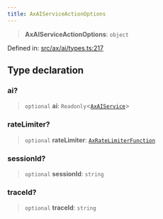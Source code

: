 ```yaml
---
title: AxAIServiceActionOptions
---
```


> **AxAIServiceActionOptions**: `object`

Defined in: [src/ax/ai/types.ts:217](#apidocs/httpsgithubcomax-llmaxblob3b79ada8d723949fcd8a76c2b6f48cf69d8394f8srcaxaitypestsl217)

## Type declaration

<a id="ai"></a>

### ai?

> `optional` **ai**: `Readonly`\<[`AxAIService`](#apidocs/interfaceaxaiservice)\>

<a id="rateLimiter"></a>

### rateLimiter?

> `optional` **rateLimiter**: [`AxRateLimiterFunction`](#apidocs/typealiasaxratelimiterfunction)

<a id="sessionId"></a>

### sessionId?

> `optional` **sessionId**: `string`

<a id="traceId"></a>

### traceId?

> `optional` **traceId**: `string`
